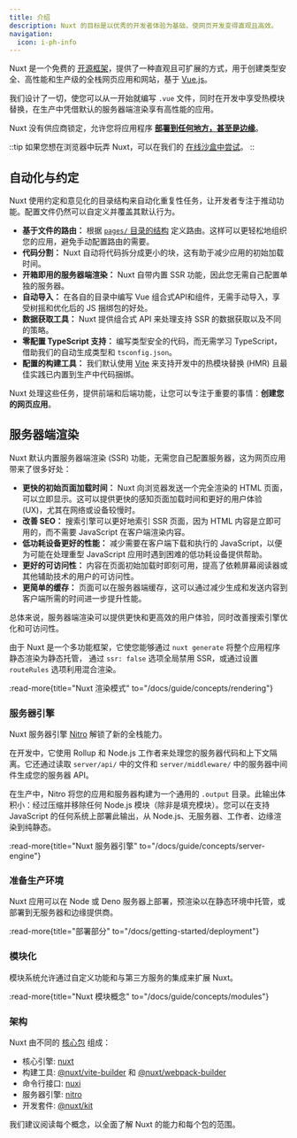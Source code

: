 ```yaml
---
title: 介绍
description: Nuxt 的目标是以优秀的开发者体验为基础，使网页开发变得直观且高效。
navigation:
  icon: i-ph-info
---
```


Nuxt 是一个免费的 [开源框架](https://github.com/nuxt/nuxt)，提供了一种直观且可扩展的方式，用于创建类型安全、高性能和生产级的全栈网页应用和网站，基于 [Vue.js](https://vuejs.org)。

我们设计了一切，使您可以从一开始就编写 `.vue` 文件，同时在开发中享受热模块替换，在生产中凭借默认的服务器端渲染享有高性能的应用。

Nuxt 没有供应商锁定，允许您将应用程序 [**部署到任何地方，甚至是边缘**](/blog/nuxt-on-the-edge)。

::tip
如果您想在浏览器中玩弄 Nuxt，可以在我们的 [在线沙盒中尝试](/docs/getting-started/installation#play-online)。
::

## 自动化与约定

Nuxt 使用约定和意见化的目录结构来自动化重复性任务，让开发者专注于推动功能。配置文件仍然可以自定义并覆盖其默认行为。

- **基于文件的路由：** 根据 [`pages/` 目录的结构](/docs/guide/directory-structure/pages) 定义路由。这样可以更轻松地组织您的应用，避免手动配置路由的需要。
- **代码分割：** Nuxt 自动将代码拆分成更小的块，这有助于减少应用的初始加载时间。
- **开箱即用的服务器端渲染：** Nuxt 自带内置 SSR 功能，因此您无需自己配置单独的服务器。
- **自动导入：** 在各自的目录中编写 Vue 组合式API和组件，无需手动导入，享受树摇和优化后的 JS 捆绑包的好处。
- **数据获取工具：** Nuxt 提供组合式 API 来处理支持 SSR 的数据获取以及不同的策略。
- **零配置 TypeScript 支持：** 编写类型安全的代码，而无需学习 TypeScript，借助我们的自动生成类型和 `tsconfig.json`。
- **配置的构建工具：** 我们默认使用 [Vite](https://vite.dev) 来支持开发中的热模块替换 (HMR) 且最佳实践已内置到生产中代码捆绑。

Nuxt 处理这些任务，提供前端和后端功能，让您可以专注于重要的事情：**创建您的网页应用**。

## 服务器端渲染

Nuxt 默认内置服务器端渲染 (SSR) 功能，无需您自己配置服务器，这为网页应用带来了很多好处：

- **更快的初始页面加载时间：** Nuxt 向浏览器发送一个完全渲染的 HTML 页面，可以立即显示。这可以提供更快的感知页面加载时间和更好的用户体验 (UX)，尤其在网络或设备较慢时。
- **改善 SEO：** 搜索引擎可以更好地索引 SSR 页面，因为 HTML 内容是立即可用的，而不需要 JavaScript 在客户端渲染内容。
- **低功耗设备更好的性能：** 减少需要在客户端下载和执行的 JavaScript，以便为可能在处理重型 JavaScript 应用时遇到困难的低功耗设备提供帮助。
- **更好的可访问性：** 内容在页面初始加载时即刻可用，提高了依赖屏幕阅读器或其他辅助技术的用户的可访问性。
- **更简单的缓存：** 页面可以在服务器端缓存，这可以通过减少生成和发送内容到客户端所需的时间进一步提升性能。

总体来说，服务器端渲染可以提供更快和更高效的用户体验，同时改善搜索引擎优化和可访问性。

由于 Nuxt 是一个多功能框架，它使您能够通过 `nuxt generate` 将整个应用程序静态渲染为静态托管，
通过 `ssr: false` 选项全局禁用 SSR，或通过设置 `routeRules` 选项利用混合渲染。

:read-more{title="Nuxt 渲染模式" to="/docs/guide/concepts/rendering"}

### 服务器引擎

Nuxt 服务器引擎 [Nitro](https://nitro.unjs.io) 解锁了新的全栈能力。

在开发中，它使用 Rollup 和 Node.js 工作者来处理您的服务器代码和上下文隔离。它还通过读取 `server/api/` 中的文件和 `server/middleware/` 中的服务器中间件生成您的服务器 API。

在生产中，Nitro 将您的应用和服务器构建为一个通用的 `.output` 目录。此输出体积小：经过压缩并移除任何 Node.js 模块（除非是填充模块）。您可以在支持 JavaScript 的任何系统上部署此输出，从 Node.js、无服务器、工作者、边缘渲染到纯静态。

:read-more{title="Nuxt 服务器引擎" to="/docs/guide/concepts/server-engine"}

### 准备生产环境

Nuxt 应用可以在 Node 或 Deno 服务器上部署，预渲染以在静态环境中托管，或部署到无服务器和边缘提供商。

:read-more{title="部署部分" to="/docs/getting-started/deployment"}

### 模块化

模块系统允许通过自定义功能和与第三方服务的集成来扩展 Nuxt。

:read-more{title="Nuxt 模块概念" to="/docs/guide/concepts/modules"}

### 架构

Nuxt 由不同的 [核心包](https://github.com/nuxt/nuxt/tree/main/packages) 组成：

- 核心引擎: [nuxt](https://github.com/nuxt/nuxt/tree/main/packages/nuxt)
- 构建工具: [@nuxt/vite-builder](https://github.com/nuxt/nuxt/tree/main/packages/vite) 和 [@nuxt/webpack-builder](https://github.com/nuxt/nuxt/tree/main/packages/webpack)
- 命令行接口: [nuxi](https://github.com/nuxt/nuxt/tree/main/packages/nuxi)
- 服务器引擎: [nitro](https://github.com/nitrojs/nitro)
- 开发套件: [@nuxt/kit](https://github.com/nuxt/nuxt/tree/main/packages/kit)

我们建议阅读每个概念，以全面了解 Nuxt 的能力和每个包的范围。
